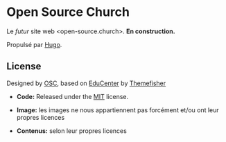 # Open Source Church

Le *futur* site web <open-source.church>. **En construction.**

Propulsé par [Hugo](https://gohugo.io/).


<!-- licence -->
## License

Designed by [OSC](https://www.open-source.church), based on [EduCenter](https://github.com/themefisher/educenter-hugo) by [Themefisher](https://themefisher.com)

- **Code:** Released under the [MIT](https://github.com/themefisher/educenter-hugo/blob/master/LICENSE) license.

- **Image:** les images ne nous appartiennent pas forcément et/ou ont leur propres licences

- **Contenus:** selon leur propres licences
